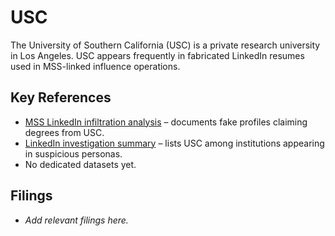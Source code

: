 # USC

The University of Southern California (USC) is a private research university in Los Angeles. USC appears frequently in fabricated LinkedIn resumes used in MSS-linked influence operations.

## Key References
- [MSS LinkedIn infiltration analysis](../../MSS_LinkedIn_Infiltration_Analysis__CLAUDE.md) – documents fake profiles claiming degrees from USC.
- [LinkedIn investigation summary](../../LinkedIn/README.md) – lists USC among institutions appearing in suspicious personas.
- No dedicated datasets yet.

## Filings
- _Add relevant filings here._
